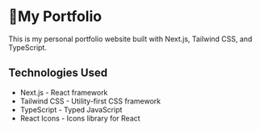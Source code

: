 # 💼My Portfolio

This is my personal portfolio website built with Next.js, Tailwind CSS, and TypeScript.

## Technologies Used

- Next.js - React framework
- Tailwind CSS - Utility-first CSS framework
- TypeScript - Typed JavaScript
- React Icons - Icons library for React
